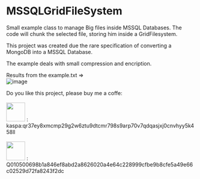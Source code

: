 # MSSQLGridFileSystem

Small example class to manage Big files inside MSSQL Databases.
The code will chunk the selected file, storing him inside a GridFilesystem.

This project was created due the rare specification of converting a MongoDB into a MSSQL Database.

The example deals with small compression and encription.

Results from the example.txt =>
<br>
![image](https://github.com/DevSoftDOTSoft/MSSQLGridFileSystem/assets/20584447/a325aaf2-4cd1-436b-94c0-501a24453bd9)
<br>

Do you like this project, please buy me a coffe:
<br><br>
<img src="https://github.com/DevSoftDOTSoft/MSSQLGridFileSystem/assets/20584447/906a1914-c732-4d70-b943-b9ef4a63e7b3" width="50px" height="50px"> : kaspa:qr37ey8xmcmp29g2w6ztu9dtcmr798s9arp70v7qdqasjxj0cnvhyy5k458ll
<br><br>
<img src="https://github.com/DevSoftDOTSoft/MSSQLGridFileSystem/assets/20584447/152b6ab0-10df-420a-a66c-edda28d0621e" width="50px" height="50px"> : Q010500698b1a846ef8abd2a8626020a4e64c228999cfbe9b8cfe5a49e66c02529d72fa8243f2dc
<br>
